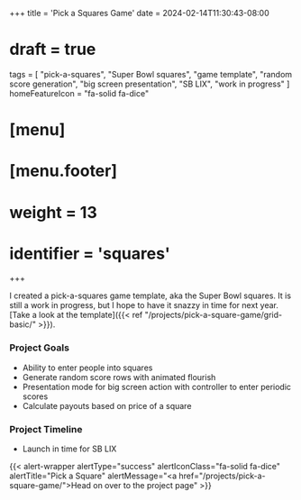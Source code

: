 +++
title = 'Pick a Squares Game'
date = 2024-02-14T11:30:43-08:00
# draft = true
tags = [
    "pick-a-squares",
    "Super Bowl squares",
    "game template",
    "random score generation",
    "big screen presentation",
    "SB LIX",
    "work in progress"
]
homeFeatureIcon = "fa-solid fa-dice"
# [menu]
#  [menu.footer]
#   weight = 13
#   identifier = 'squares'
+++

I created a pick-a-squares game template, aka the Super Bowl squares. It is still a work in progress, but I hope to have it snazzy in time for next year. [Take a look at the template]({{< ref "/projects/pick-a-square-game/grid-basic/" >}}).

### Project Goals

- Ability to enter people into squares
- Generate random score rows with animated flourish
- Presentation mode for big screen action with controller to enter periodic scores
- Calculate payouts based on price of a square

### Project Timeline

- Launch in time for SB LIX

{{< alert-wrapper alertType="success" alertIconClass="fa-solid fa-dice" alertTitle="Pick a Square" alertMessage="<a href=\"/projects/pick-a-square-game/\">Head on over to the project page</a>" >}}
